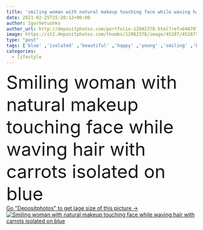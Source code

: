 ```yaml
---
title: 'smiling woman with natural makeup touching face while waving hair with carrots isolated on blue'
date: 2021-02-25T15:20:12+00:00
author: IgorVetushko
author_url: http://depositphotos.com/portfolio-12982378.html?ref=64678756
image: https://st2.depositphotos.com/thumbs/12982378/image/45287/452873822/api_thumb_450.jpg?forcejpeg=true
type: "post"
tags: ['blue' ,'isolated' ,'beautiful' ,'happy' ,'young' ,'smiling' ,'beauty' ,'model' ,'cheerful' ,'fresh' ,'caucasian' ,'hair' ,'healthy' ,'natural' ,'raw' ,'food' ,'wellbeing' ,'face' ,'vegetable' ,'creativity' ,'wave' ,'skin' ,'emotion' ,'concept' ,'woman' ,'touch' ,'lifestyle' ,'organic' ,'makeup' ,'clean' ,'curl' ,'hairstyle' ,'perfect' ,'attractive' ,'posing' ,'wellness' ,'carrots' ,'curlers' ,'surrealism' ,'use' ,'vital' ,'improvisation' ,'looking at camera' ,'copy space' ,'one person' ,'Studio Shot' ]
categories: 
  - lifestyle
---
```

<div aling="center">
            <font size="60"> Smiling woman with natural makeup touching face while waving hair with carrots isolated on blue</font>   
</div>
<div>
    <a href='https://depositphotos.com/452873822/stock-photo-smiling-woman-natural-makeup-touching.html?ref=64678756' target=_blank > Go "Depositphotos" to get lage size of this picture ->
        <img href='https://depositphotos.com/452873822/stock-photo-smiling-woman-natural-makeup-touching.html?ref=64678756' src='https://st2.depositphotos.com/12982378/45287/i/950/depositphotos_452873822-stock-photo-smiling-woman-natural-makeup-touching.jpg?forcejpeg=true' alt='Smiling woman with natural makeup touching face while waving hair with carrots isolated on blue' >
    </a>
</div>
